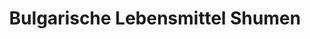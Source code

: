 ---
title: "Bulgarische Lebensmittel Shumen"
url: /wiesbaden/bulgarische-lebensmittel-shumen/
shop: Lebensmittel
---